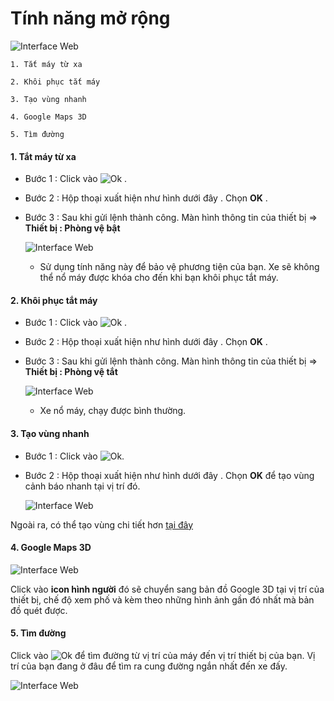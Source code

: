 
# Tính năng mở rộng 

<span class="icon-left4">![Interface Web](/docs/assets/images/web-interface/app-gotrack365/home-3.jpg)

    1. Tắt máy từ xa

    2. Khôi phục tắt máy

    3. Tạo vùng nhanh

    4. Google Maps 3D

    5. Tìm đường 

<div id="other" >
</div>

####  1. Tắt máy từ xa

* Bước 1 : Click vào <span class="icon-left">![Ok](/docs/assets/images/web-interface/icon/SVG/icons8-lock.svg) . 

* Bước 2 : Hộp thoại xuất hiện như hình dưới đây . Chọn **OK**  .
    
* Bước 3 : Sau khi gửi lệnh thành công. Màn hình thông tin của thiết bị => **Thiết bị : Phòng vệ bật**

    <span class="icon-left5">![Interface Web](/docs/assets/images/web-interface/app-gotrack365/tat-may-tu-xa.jpg)

    * Sử dụng tính năng này để bảo vệ phương tiện của bạn. Xe sẽ không thể nổ máy được khóa cho đến khi bạn khôi phục tắt máy.

<!-- * **Cách 2** : Vào **Gửi lệnh**.

    Để tìm hiểu thêm chi tiết, bạn tham khảo [tại đây](vi/modules/app-gotrack365/send-order/#lock) <div id="lock">  -->

#### 2. Khôi phục tắt máy

* Bước 1 : Click vào <span class="icon-left">![Ok](/docs/assets/images/web-interface/icon/SVG/icons8-unlock-52.png) . 

* Bước 2 : Hộp thoại xuất hiện như hình dưới đây . Chọn **OK**  .

* Bước 3 : Sau khi gửi lệnh thành công. Màn hình thông tin của thiết bị => **Thiết bị : Phòng vệ tắt**

    <span class="icon-left5">![Interface Web](/docs/assets/images/web-interface/app-gotrack365/khoi-phuc-tat-may.jpg)

  * Xe nổ máy, chạy được bình thường.
<!-- * **Cách 2** : Vào **Gửi lệnh**.

    Để tìm hiểu thêm chi tiết, bạn tham khảo [tại đây](vi/modules/app-gotrack365/send-order/#unlock) <div id="unlock">  -->



#### 3. Tạo vùng nhanh

* Bước 1 : Click vào <span class="icon-left">![Ok](/docs/assets/images/web-interface/icon/SVG/pentagon.svg).
* Bước 2 : Hộp thoại xuất hiện như hình dưới đây . Chọn **OK** để tạo vùng cảnh báo nhanh tại vị trí đó.
 
    <span class="icon-left5">![Interface Web](/docs/assets/images/web-interface/app-gotrack365/create-region.jpg)

Ngoài ra, có thể tạo vùng chi tiết hơn [tại đây](vi/modules/app-gotrack365/warning-area/#warning-area) <div id="warning-area"> 

#### 4. Google Maps 3D

<span class="icon-left5">![Interface Web](/docs/assets/images/web-interface/app-gotrack365/local.jpg) 


Click vào **icon hình người** đó sẽ chuyển sang bản đồ Google 3D tại vị trí của thiết bị, chế độ xem phố và kèm theo những hình ảnh gần đó nhất mà bản đồ quét được. 
 

#### 5. Tìm đường

Click vào <span class="icon-left svg-filter-serch">![Ok](/docs/assets/images/web-interface/icon/SVG/directions.svg) để tìm đường từ vị trí của máy đến vị trí thiết bị của bạn. Vị trí của bạn đang ở đâu để tìm ra cung đường ngắn nhất đến xe đấy.

 <span class="icon-left5">![Interface Web](/docs/assets/images/web-interface/app-gotrack365/search-the-way-1.jpg) 
